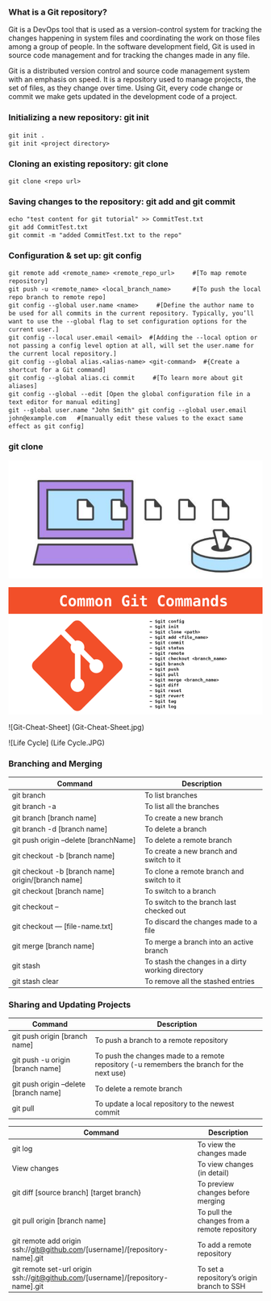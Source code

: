 ### What is a Git repository?

Git is a DevOps tool that is used as a version-control system for tracking the changes happening in system files and coordinating the work on those files among a group of people. In the software development field, Git is used in source code management and for tracking the changes made in any file.

Git is a distributed version control and source code management system with an emphasis on speed.
It is a repository used to manage projects, the set of files, as they change over time.
Using Git, every code change or commit we make gets updated in the development code of a project.


### Initializing a new repository: git init
```` 
git init .
git init <project directory> 
````

### Cloning an existing repository: git clone
```
git clone <repo url>
```
### Saving changes to the repository: git add and git commit
```
echo "test content for git tutorial" >> CommitTest.txt 
git add CommitTest.txt 
git commit -m "added CommitTest.txt to the repo"
```

### Configuration & set up: git config
```
git remote add <remote_name> <remote_repo_url>     #[To map remote repository]
git push -u <remote_name> <local_branch_name>      #[To push the local repo branch to remote repo]
git config --global user.name <name>     #[Define the author name to be used for all commits in the current repository. Typically, you’ll want to use the --global flag to set configuration options for the current user.]
git config --local user.email <email>  #[Adding the --local option or not passing a config level option at all, will set the user.name for the current local repository.]
git config --global alias.<alias-name> <git-command>  #{Create a shortcut for a Git command]
git config --global alias.ci commit     #[To learn more about git aliases]
git config --global --edit [Open the global configuration file in a text editor for manual editing]
git --global user.name "John Smith" git config --global user.email john@example.com   #[manually edit these values to the exact same effect as git config]
```

### git clone

![init](init.JPG)

![Command](Command.png)

![Git-Cheat-Sheet] (Git-Cheat-Sheet.jpg)

![Life Cycle] (Life Cycle.JPG)

### Branching and Merging

| Command                                            | Description                                       |
|----------------------------------------------------|---------------------------------------------------|
| git branch                                         | To list branches                                  |
| git branch -a                                      | To list all the branches                          |
| git branch [branch name]                           | To create a new branch                            |
| git branch -d [branch name]                        | To delete a branch                                |
| git push origin –delete [branchName]               | To delete a remote branch                         |
| git checkout -b [branch name]                      | To create a new branch and switch to it           |
| git checkout -b [branch name] origin/[branch name] | To clone a remote branch and switch to it         |
| git checkout [branch name]                         | To switch to a branch                             |
| git checkout –                                     | To switch to the branch last checked out          |
| git checkout — [file-name.txt]                     | To discard the changes made to a file             |
| git merge [branch name]                            | To merge a branch into an active branch           |
| git stash                                          | To stash the changes in a dirty working directory |
| git stash clear                                    | To remove all the stashed entries                 |


### Sharing and Updating Projects
| Command                                                                         | Description                                                                                |
|---------------------------------------------------------------------------------|--------------------------------------------------------------------------------------------|
| git push origin [branch name]                                                   | To push a branch to a remote repository                                                    |
| git push -u origin [branch name]                                                | To push the changes made to a remote repository (-u remembers the branch for the next use) |
| git push origin –delete [branch name]                                           | To delete a remote branch                                                                  |
| git pull                                                                        | To update a local repository to the newest commit                                          |




| Command                                  | Description                       |
|------------------------------------------|-----------------------------------|
| git log                                  | To view the changes made          |
| View changes                             | To view changes (in detail)       |
| git diff [source branch] [target branch} | To preview changes before merging |
| git pull origin [branch name]                                                   | To pull the changes from a remote repository                                               |
| git remote add origin ssh://git@github.com/[username]/[repository-name].git     | To add a remote repository                                                                 |
| git remote set-url origin ssh://git@github.com/[username]/[repository-name].git | To set a repository’s origin branch to SSH                                                 |

